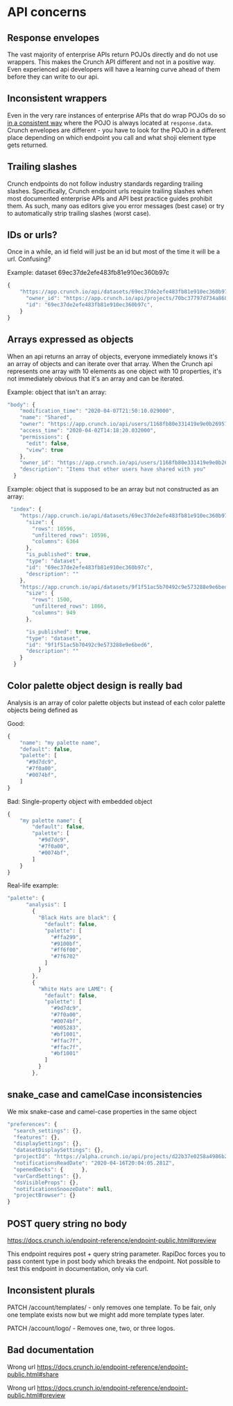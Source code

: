 # API concerns

## Response envelopes 
The vast majority of enterprise APIs return POJOs directly and do not use wrappers. This makes the Crunch API different and not in a positive way. 
Even experienced api developers will have a learning curve ahead of them before they can write to our api.  

## Inconsistent wrappers
Even in the very rare instances of enterprise APIs that do wrap POJOs do so [in a consistent way](https://jsonapi.org/) 
where the POJO is always located at `response.data`. Crunch envelopes are different - you have to look for the POJO in a different
place depending on which endpoint you call and what shoji element type gets returned.

## Trailing slashes
Crunch endpoints do not follow industry standards regarding trailing slashes. Specifically, Crunch endpoint urls require trailing slashes when most documented enterprise APIs and API best practice guides prohibit them. 
As such, many oas editors give you error messages (best case) or try to automatically strip trailing slashes (worst case).

## IDs or urls?
Once in a while, an id field will just be an id but most of the time it will be a url. Confusing?

Example: dataset 69ec37de2efe483fb81e910ec360b97c
```javascript
{
    "https://app.crunch.io/api/datasets/69ec37de2efe483fb81e910ec360b97c/": {
      "owner_id": "https://app.crunch.io/api/projects/70bc37797d734a868fb9bb641cbbcd80/",
      "id": "69ec37de2efe483fb81e910ec360b97c",
    }
}
```

## Arrays expressed as objects
When an api returns an array of objects, everyone immediately knows it's an array of objects and can iterate over that array.
When the Crunch api represents one array with 10 elements as one object with 10 properties, it's not immediately obvious that it's an array
and can be iterated. 

Example: object that isn't an array:
```javascript
"body": {
    "modification_time": "2020-04-07T21:50:10.029000",
    "name": "Shared",
    "owner": "https://app.crunch.io/api/users/1168fb80e331419e9e0b2695714b32b3/",
    "access_time": "2020-04-02T14:18:20.032000",
    "permissions": {
      "edit": false,
      "view": true
    },
    "owner_id": "https://app.crunch.io/api/users/1168fb80e331419e9e0b2695714b32b3/",
    "description": "Items that other users have shared with you"
  }
```
Example: object that is supposed to be an array but not constructed as an array:
```javascript
 "index": {
    "https://app.crunch.io/api/datasets/69ec37de2efe483fb81e910ec360b97c/": {
      "size": {
        "rows": 10596,
        "unfiltered_rows": 10596,
        "columns": 6364
      },
      "is_published": true,
      "type": "dataset",
      "id": "69ec37de2efe483fb81e910ec360b97c",
      "description": ""
    },
    "https://app.crunch.io/api/datasets/9f1f51ac5b70492c9e573288e9e6bed6/": {
      "size": {
        "rows": 1500,
        "unfiltered_rows": 1866,
        "columns": 949
      },

      "is_published": true,
      "type": "dataset",
      "id": "9f1f51ac5b70492c9e573288e9e6bed6",
      "description": ""
    }
  }
```

## Color palette object design is really bad
Analysis is an array of color palette objects but instead of each color palette objects being defined as

Good:
```javascript
{
    "name": "my palette name",
    "default": false,
    "palette": [
      "#9d7dc9",
      "#7f0a00",
      "#0074bf",
    ]
}
```

Bad: Single-property object with embedded object
```javascript
{
    "my palette name": {
        "default": false,
        "palette": [
          "#9d7dc9",
          "#7f0a00",
          "#0074bf",
        ]
    }
}
```

Real-life example:
```javascript
"palette": {
      "analysis": [
        {
          "Black Hats are black": {
            "default": false,
            "palette": [
              "#ffa299",
              "#9100bf",
              "#ff6f00",
              "#7f6702"
            ]
          }
        },
        {
          "White Hats are LAME": {
            "default": false,
            "palette": [
              "#9d7dc9",
              "#7f0a00",
              "#0074bf",
              "#005283",
              "#bf1001",
              "#ffac7f",
              "#ffac7f",
              "#bf1001"
            ]
          }
        },
```

## snake_case and camelCase inconsistencies
We mix snake-case and camel-case properties in the same object
```javascript
"preferences": {
  "search_settings": {},
  "features": {},
  "displaySettings": {},
  "datasetDisplaySettings": {},
  "projectId": "https://alpha.crunch.io/api/projects/d22b37e0258a4986b29598fc79ccc24f/",
  "notificationsReadDate": "2020-04-16T20:04:05.281Z",
  "openedDecks": {      },
  "varCardSettings": {},
  "dsVisibleProps": {},
  "notificationsSnoozeDate": null,
  "projectBrowser": {}
}
```

## POST query string no body
https://docs.crunch.io/endpoint-reference/endpoint-public.html#preview

This endpoint requires post + query string parameter. RapiDoc forces you to pass content type in post body which breaks the endpoint. Not possible to test this endpoint
in documentation, only via curl.

## Inconsistent plurals
PATCH /account/templates/ - only removes one template. To be fair, only one template exists now but we might add more template types later.

PATCH /account/logo/ - Removes one, two, or three logos.

## Bad documentation
Wrong url https://docs.crunch.io/endpoint-reference/endpoint-public.html#share

Wrong url https://docs.crunch.io/endpoint-reference/endpoint-public.html#preview
